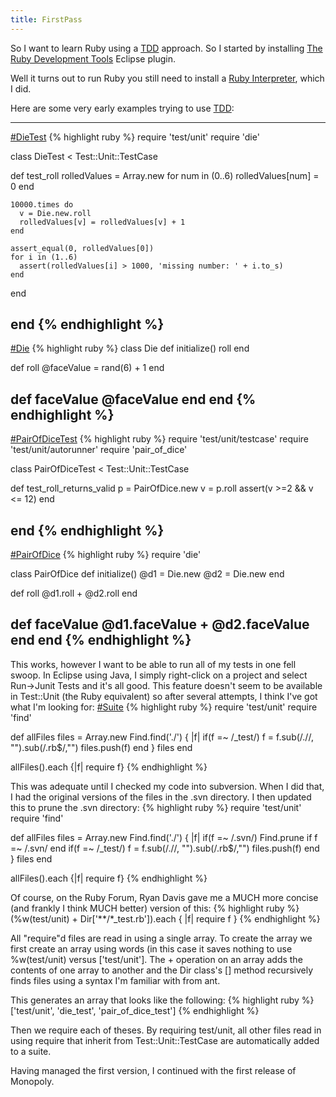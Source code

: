 ```yaml
---
title: FirstPass
---
```

 So I want to learn Ruby using a [TDD]({{site.pagesurl}}/Test_Drive_Development) approach. So I started by installing [The Ruby Development Tools](http://rubyeclipse.sourceforge.net/download.rdt.html|) Eclipse plugin.

Well it turns out to run Ruby you still need to install a [Ruby Interpreter](http://rubyforge.org/frs/?group_id=167), which I did.

Here are some very early examples trying to use [TDD]({{site.pagesurl}}/Test_Drive_Development):

----
[#DieTest]({{site.pagesurl}}/#DieTest)
{% highlight ruby %}
require 'test/unit'
require 'die'

class DieTest < Test::Unit::TestCase
  
  def test_roll
    rolledValues = Array.new
    for num in (0..6)
      rolledValues[num] = 0
    end
    
    10000.times do
      v = Die.new.roll
      rolledValues[v] = rolledValues[v] + 1
    end
    
    assert_equal(0, rolledValues[0])
    for i in (1..6)
      assert(rolledValues[i] > 1000, 'missing number: ' + i.to_s)
    end
  end
  
end
{% endhighlight %}
----
[#Die]({{site.pagesurl}}/#Die)
{% highlight ruby %}
class Die
  def initialize()
    roll
  end
  
  def roll
    @faceValue = rand(6) + 1
  end 
  
  def faceValue
    @faceValue
  end
end
{% endhighlight %}
----
[#PairOfDiceTest]({{site.pagesurl}}/#PairOfDiceTest)
{% highlight ruby %}
require 'test/unit/testcase'
require 'test/unit/autorunner'
require 'pair_of_dice'

class PairOfDiceTest < Test::Unit::TestCase
 
  def test_roll_returns_valid
    p = PairOfDice.new
    v = p.roll
    assert(v >=2 && v <= 12)
  end 
  
end
{% endhighlight %}
----
[#PairOfDice]({{site.pagesurl}}/#PairOfDice)
{% highlight ruby %}
require 'die'

class PairOfDice
  def initialize()
    @d1 = Die.new
    @d2 = Die.new
  end  
  
  def roll
    @d1.roll + @d2.roll
  end
  
  def faceValue
    @d1.faceValue + @d2.faceValue
  end
end
{% endhighlight %}
----
This works, however I want to be able to run all of my tests in one fell swoop. In Eclipse using Java, I simply right-click on a project and select Run->Junit Tests and it's all good. This feature doesn't seem to be available in Test::Unit (the Ruby equivalent) so after several attempts, I think I've got what I'm looking for:
[#Suite]({{site.pagesurl}}/#Suite)
{% highlight ruby %}
require 'test/unit'
require 'find'

def allFiles
  files = Array.new
  Find.find('./') { |f| 
    if(f =~ /_test/)
      f = f.sub(/\.\//, "").sub(/\.rb$/,"")
      files.push(f) 
    end
  }
  files
end

allFiles().each {|f| require f}
{% endhighlight %}

This was adequate until I checked my code into subversion. When I did that, I had the original versions of the files in the .svn directory. I then updated this to prune the .svn directory:
{% highlight ruby %}
require 'test/unit'
require 'find'

def allFiles
  files = Array.new
  Find.find('./') { |f| 
    if(f =~ /\.svn/)
      Find.prune if f =~ /\.svn/
    end
    if(f =~ /_test/)
      f = f.sub(/\.\//, "").sub(/\.rb$/,"")
      files.push(f) 
    end
  }
  files
end

allFiles().each {|f| require f}
{% endhighlight %}

Of course, on the Ruby Forum, Ryan Davis gave me a MUCH more concise (and frankly I think MUCH better) version of this:
{% highlight ruby %}
(%w(test/unit) + Dir['**/*_test.rb']).each { |f| require f }
{% endhighlight %}

All "require"d files are read in using a single array. To create the array we first create an array using words (in this case it saves nothing to use %w(test/unit) versus ['test/unit']. The + operation on an array adds the contents of one array to another and the Dir class's [] method recursively finds files using a syntax I'm familiar with from ant.

This generates an array that looks like the following:
{% highlight ruby %}
   ['test/unit', 'die_test', 'pair_of_dice_test']
{% endhighlight %}

Then we require each of theses. By requiring test/unit, all other files read in using require that inherit from Test::Unit::TestCase are automatically added to a suite.

Having managed the first version, I continued with the first release of Monopoly.
